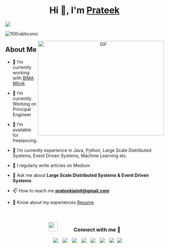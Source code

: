 <h1 align="center">Hi 👋, I'm <a href="https://prateeja.github.io" target="blank">
Prateek</a></h1>
<p>
  <a href="https://github.com/DenverCoder1/readme-typing-svg"><img src="https://readme-typing-svg.herokuapp.com?&font=IBM+Plex+Sans&color=abcdef&size=20&lines=Welcome+to+my+GitHub+Profile!;I'm+a+Software+Engineer" /></a>
</p>

<p align="left"> <img src="https://komarev.com/ghpvc/?username=prateeja&label=Profile%20views&color=0e75b6&style=flat" alt="100rabhcsmc" /> </p>

<a target="_blank" align="center">
  <img align="right" top="500" height="300" width="400" alt="GIF" src="https://media.giphy.com/media/SWoSkN6DxTszqIKEqv/giphy.gif">
</a>

## About Me

- 🔭 I’m currently working with <a href="https://bimamilvik.com/" target="blank">BIMA Milvik</a> 

- 🌱 I’m currently Working on Principal Engineer

- 🤝 I’m available for freelancing.

- 🌱 I’m currently experience in Java, Python, Large Scale Distributed Systems, Event Driven Systems, Machine Learning etc. 

- 📝 I regularly write articles on Medium

- 💬 Ask me about **Large Scale Distributed Systems & Event Driven Systems** 

- 📫 How to reach me **prateekjainit@gmail.com**

- 📄 Know about my experiences <a href="https://github.com/prateeja" target="blank">Resume</a>
<br/>
<h3 align="center" > <img src="https://media.giphy.com/media/iY8CRBdQXODJSCERIr/giphy.gif" width="30" height="30" style="margin-right: 50px;">Connect with me 🤝 </h3>

<p align="center">

 <div align="center"  class="icons-social" style="margin-left: 10px;">
        <a style="margin-left: 10px;"  target="_blank" href="https://www.linkedin.com/in/prateeja/">
			<img src="https://img.icons8.com/doodle/40/000000/linkedin--v2.png"></a>
        <a style="margin-left: 10px;" target="_blank" href="https://github.com/prateeja">
		<img src="https://img.icons8.com/doodle/40/000000/github--v1.png"></a>
	<a style="margin-left: 10px;" target="_blank" href="https://stackoverflow.com/users/4345744/prateek-jain?tab=profile">
				<img src="https://img.icons8.com/external-tal-revivo-color-tal-revivo/40/000000/external-stack-overflow-is-a-question-and-answer-site-for-professional-logo-color-tal-revivo.png"></a>
	<a style="margin-left: 10px;" target="_blank" href="https://dev.to/prateeja">
					<img src="https://img.icons8.com/external-sketchy-juicy-fish/0.6x/external-blog-online-services-sketchy-sketchy-juicy-fish.png"></a>
        <a style="margin-left: 10px;" target="_blank" href="https://www.instagram.com/__prateek.jain__/">
			<img src="https://img.icons8.com/doodle/40/000000/instagram-new--v2.png"></a>
	<a style="margin-left: 10px;" target="_blank" href="https://twitter.com/prateekjainit">
			<img src="https://img.icons8.com/doodle/40/000000/twitter-squared--v2.png" ></a>
	<a style="margin-left: 10px;" target="_blank" href="https://www.youtube.com/channel/UC2cjNzqfNDpdC8Wfrr04rFA?view_as=subscriber">
				<img src="https://img.icons8.com/doodle/40/000000/youtube--v2.png" ></a>
	<a style="margin-left: 5px;" target="_blank" href="https://github.com/prateeja/resume.pdf">
					<img src="https://img.icons8.com/plasticine/40/000000/resume.png" ></a>
      </div>

</p>
